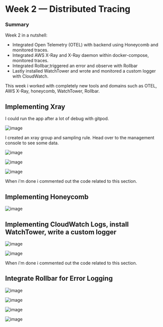 # Week 2 — Distributed Tracing


### Summary

Week 2 in a nutshell:

* Integrated Open Telemetry (OTEL)  with backend using Honeycomb and monitored traces.
* Integrated AWS X-Ray and X-Ray daemon within docker-compose, monitored traces.
* Integrated Rollbar,triggered an error and observe with Rollbar
* Lastly installed WatchTower and wrote and monitored a custom logger with CloudWatch.


This week i worked with completely new tools and domains such as OTEL, AWS X-Ray, honeycomb, WatchTower, Rollbar.

## Implementing Xray

I could run the app after a lot of debug with gitpod. 

![image](https://user-images.githubusercontent.com/96833570/221530709-301e7f0e-337b-4018-8b6e-48630063bb09.png)

I created an xray group and sampling rule. Head over to the management console to see some data.

![image](https://user-images.githubusercontent.com/96833570/221534752-29519423-5099-4630-a8c4-1cf57023bd52.png)


![image](https://user-images.githubusercontent.com/96833570/221542418-68535f33-9a64-471f-94a0-96b09054aa9b.png)

![image](https://user-images.githubusercontent.com/96833570/221546388-a468f71d-03bd-45a7-8f50-9a1df8b1ec58.png)

When i'm done i commented out the code related to this section.


## Implementing Honeycomb





![image](https://user-images.githubusercontent.com/96833570/221415631-c6b5b6cb-0d7a-4a59-9562-45addef4befd.png)


## Implementing CloudWatch Logs, install WatchTower, write a custom logger


![image](https://user-images.githubusercontent.com/96833570/221552361-53cf39db-3401-4d5e-9859-2c322f06096b.png)


![image](https://user-images.githubusercontent.com/96833570/221552703-2c3b192a-1c27-4fc6-a78a-862b18400ac2.png)

When i'm done i commented out the code related to this section.

## Integrate Rollbar for Error Logging

![image](https://user-images.githubusercontent.com/96833570/222068789-e59f32f8-d4a7-4b76-9dc1-bcbb0ed3a1b1.png)

![image](https://user-images.githubusercontent.com/96833570/222069023-25b1fe39-178e-48c3-9420-cd389a58587e.png)


![image](https://user-images.githubusercontent.com/96833570/222079701-37729416-1868-47e5-9507-92b980f75124.png)


![image](https://user-images.githubusercontent.com/96833570/222079651-d896474a-c469-4af8-ba98-f9cd1065f10a.png)




